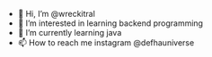 - 👋 Hi, I’m @wreckitral
- 👀 I’m interested in learning backend programming
- 🌱 I’m currently learning java
- 📫 How to reach me instagram @defhauniverse

<!---
wreckitral/wreckitral is a ✨ special ✨ repository because its `README.md` (this file) appears on your GitHub profile.
You can click the Preview link to take a look at your changes.
--->
